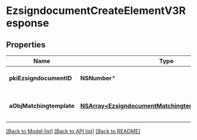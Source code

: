 # EzsigndocumentCreateElementV3Response

## Properties
Name | Type | Description | Notes
------------ | ------------- | ------------- | -------------
**pkiEzsigndocumentID** | **NSNumber*** | The unique ID of the Ezsigndocument | 
**aObjMatchingtemplate** | [**NSArray&lt;EzsigndocumentMatchingtemplateV3Response&gt;***](EzsigndocumentMatchingtemplateV3Response.md) | An array of possibly matching template. | 

[[Back to Model list]](../README.md#documentation-for-models) [[Back to API list]](../README.md#documentation-for-api-endpoints) [[Back to README]](../README.md)


